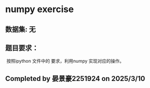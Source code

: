 # numpy exercise




## 数据集: 无



## 题目要求： 

​		按照ipython 文件中的 要求，利用numpy 实现对应的操作。

## Completed by 晏景豪2251924 on 2025/3/10